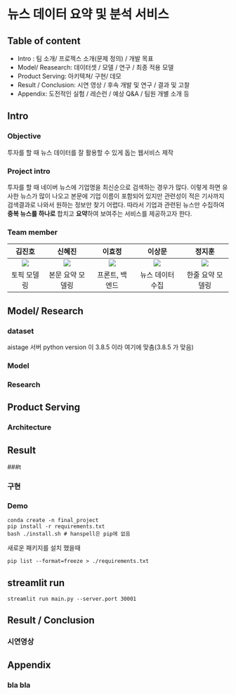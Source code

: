 # 뉴스 데이터 요약 및 분석 서비스

## Table of content

* Intro : 팀 소개/ 프로젝스 소개(문제 정의) / 개발 목표
* Model/ Reasearch: 데이터셋 / 모델 / 연구 / 최종 적용 모델
* Product Serving: 아키텍쳐/ 구현/ 데모
* Result / Conclusion: 시연 영상 / 후속 개발 및 연구 / 결과 및 고찰
* Appendix: 도전적인 실험 / 레슨런 / 예상 Q&A / 팀원 개별 소개 등

## Intro

### Objective
투자를 할 때 뉴스 데이터를 잘 활용할 수 있게 돕는 웹서비스 제작

### Project intro
투자를 할 때 네이버 뉴스에 기업명을 최신순으로 검색하는 경우가 많다. 이렇게 하면 유사한 뉴스가 많이 나오고 본문에 기업 이름이 포함되어 있지만 관련성이 적은 기사까지 검색결과로 나와서 원하는 정보만 찾기 어렵다. 
따라서 기업과 관련된 뉴스만 수집하여 **중복 뉴스를 하나로** 합치고 **요약**하여 보여주는 서비스를 제공하고자 한다.

### Team member
김진호                       |  신혜진                   |  이효정                    |  이상문                    |  정지훈                    |
:-------------------------:|:------------------------:|:------------------------:|:------------------------:|:-------------------------:
![](https://...Dark.png)   | ![](https://...Ocean.png)| ![](https://...Dark.png) | ![](https://...Ocean.png)| ![](https://...Ocean.png)
| 토픽 모델링  | 본문 요약 모델링| 프론트, 백엔드| 뉴스 데이터 수집| 한줄 요약 모델링

## Model/ Research

### dataset
aistage 서버 python version 이 3.8.5 이라 여기에 맞춤(3.8.5 가 맞음)

### Model

### Research

## Product Serving

### Architecture

## Result

###t

### 구현

### Demo

```
conda create -n final_project
pip install -r requirements.txt
bash ./install.sh # hanspell은 pip에 없음
```

새로운 패키지를 설치 했을때
```
pip list --format=freeze > ./requirements.txt
```

## streamlit run
```
streamlit run main.py --server.port 30001
```

## Result / Conclusion

### 시연영상

## Appendix

### bla bla

